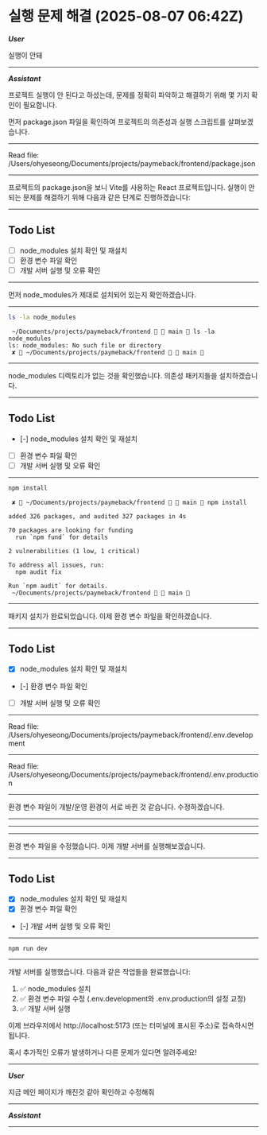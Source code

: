 <!-- Generated by SpecStory -->

# 실행 문제 해결 (2025-08-07 06:42Z)

_**User**_

실행이 안돼

---

_**Assistant**_

프로젝트 실행이 안 된다고 하셨는데, 문제를 정확히 파악하고 해결하기 위해 몇 가지 확인이 필요합니다.

먼저 package.json 파일을 확인하여 프로젝트의 의존성과 실행 스크립트를 살펴보겠습니다.

---

Read file: /Users/ohyeseong/Documents/projects/paymeback/frontend/package.json

---

프로젝트의 package.json을 보니 Vite를 사용하는 React 프로젝트입니다. 실행이 안 되는 문제를 해결하기 위해 다음과 같은 단계로 진행하겠습니다:

---

## Todo List

- [ ] node_modules 설치 확인 및 재설치
- [ ] 환경 변수 파일 확인
- [ ] 개발 서버 실행 및 오류 확인

---

먼저 node_modules가 제대로 설치되어 있는지 확인하겠습니다.

---

```bash
ls -la node_modules
```

```
 ~/Documents/projects/paymeback/frontend   main  ls -la node_modules
ls: node_modules: No such file or directory
 ✘  ~/Documents/projects/paymeback/frontend   main 
```

---

node_modules 디렉토리가 없는 것을 확인했습니다. 의존성 패키지들을 설치하겠습니다.

---

## Todo List

- [-] node_modules 설치 확인 및 재설치
- [ ] 환경 변수 파일 확인
- [ ] 개발 서버 실행 및 오류 확인

---

```bash
npm install
```

```
 ✘  ~/Documents/projects/paymeback/frontend   main  npm install

added 326 packages, and audited 327 packages in 4s

70 packages are looking for funding
  run `npm fund` for details

2 vulnerabilities (1 low, 1 critical)

To address all issues, run:
  npm audit fix

Run `npm audit` for details.
 ~/Documents/projects/paymeback/frontend   main 
```

---

패키지 설치가 완료되었습니다. 이제 환경 변수 파일을 확인하겠습니다.

---

## Todo List

- [x] node_modules 설치 확인 및 재설치
- [-] 환경 변수 파일 확인
- [ ] 개발 서버 실행 및 오류 확인

---

Read file: /Users/ohyeseong/Documents/projects/paymeback/frontend/.env.development

---

Read file: /Users/ohyeseong/Documents/projects/paymeback/frontend/.env.production

---

환경 변수 파일이 개발/운영 환경이 서로 바뀐 것 같습니다. 수정하겠습니다.

---



---



---

환경 변수 파일을 수정했습니다. 이제 개발 서버를 실행해보겠습니다.

---

## Todo List

- [x] node_modules 설치 확인 및 재설치
- [x] 환경 변수 파일 확인
- [-] 개발 서버 실행 및 오류 확인

---

```bash
npm run dev
```

---

개발 서버를 실행했습니다. 다음과 같은 작업들을 완료했습니다:

1. ✅ node_modules 설치
2. ✅ 환경 변수 파일 수정 (.env.development와 .env.production의 설정 교정)
3. ✅ 개발 서버 실행

이제 브라우저에서 http://localhost:5173 (또는 터미널에 표시된 주소)로 접속하시면 됩니다. 

혹시 추가적인 오류가 발생하거나 다른 문제가 있다면 알려주세요!

---

_**User**_

지금 메인 페이지가 깨진것 같아 확인하고 수정해줘

---

_**Assistant**_



---

